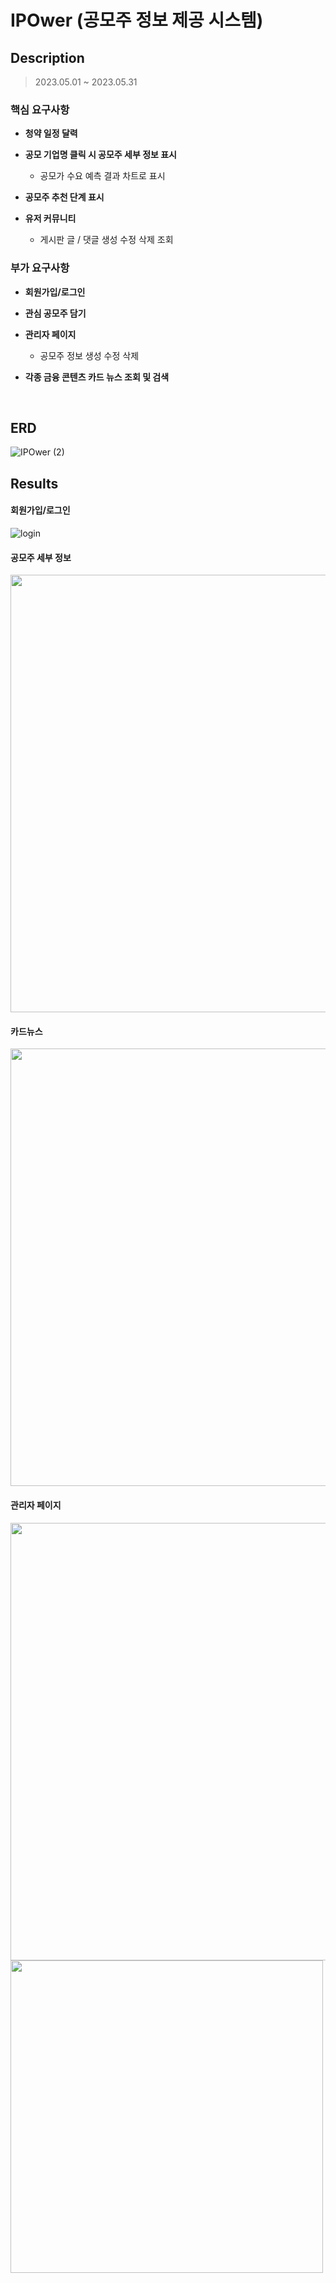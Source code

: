 # IPOwer (공모주 정보 제공 시스템)
## Description
> 2023.05.01 ~ 2023.05.31
### 핵심 요구사항
* **청약 일정 달력**
* **공모 기업명 클릭 시 공모주 세부 정보 표시**
  - 공모가 수요 예측 결과 차트로 표시
* **공모주 추천 단계 표시**

* **유저 커뮤니티**
  - 게시판 글 / 댓글 생성 수정 삭제 조회
    
### 부가 요구사항  
* **회원가입/로그인**
* **관심 공모주 담기**
* **관리자 페이지**
   - 공모주 정보 생성 수정 삭제
    
* **각종 금융 콘텐츠 카드 뉴스 조회 및 검색**

<br>

## ERD  
![IPOwer (2)](https://github.com/cielo0105/cielo0105/assets/76719926/d08174fe-c42d-43f5-93cb-edf79b17f357)


## Results
#### 회원가입/로그인
![login](https://github.com/cielo0105/cielo0105/assets/76719926/b9886290-1923-4a40-b9c6-4be04ae57965)
#### 공모주 세부 정보
<img style="width:700px;" src="https://github.com/cielo0105/KB_IT_Project/assets/76719926/16f1919d-e28b-46cc-928f-058978961236">

#### 카드뉴스
<img style="width:700px;" src="https://github.com/cielo0105/KB_IT_Project/assets/76719926/8f58db8d-8804-4623-9ab0-75c390e3caeb">

#### 관리자 페이지
<img style="width:700px;" src="https://github.com/cielo0105/KB_IT_Project/assets/76719926/7c1b69a1-73d7-4ea0-90b0-b28c25cb7cad">
<img style="width:500px;" src="https://github.com/cielo0105/KB_IT_Project/assets/76719926/5b6bb38b-a83b-4513-a20a-a50ebab139dd">

